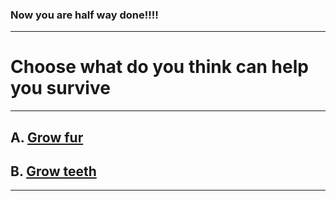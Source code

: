 ### Now you are half way done!!!!
---
# Choose what do you think can help you survive
---
## A. [Grow fur](half-end.md)
## B. [Grow teeth](bed-ending.md)
---
